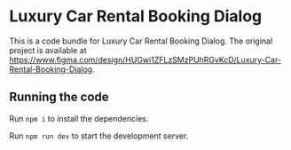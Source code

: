 
  # Luxury Car Rental Booking Dialog

  This is a code bundle for Luxury Car Rental Booking Dialog. The original project is available at https://www.figma.com/design/HUGwi1ZFLzSMzPUhRGvKcD/Luxury-Car-Rental-Booking-Dialog.

  ## Running the code

  Run `npm i` to install the dependencies.

  Run `npm run dev` to start the development server.
  